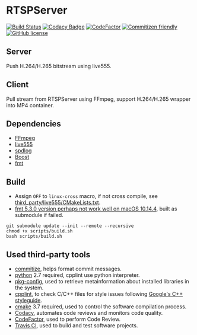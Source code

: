 # RTSPServer

[![Build Status](https://travis-ci.org/kgbook/RTSPServer.svg?branch=dev)](https://travis-ci.org/kgbook/RTSPServer)
[![Codacy Badge](https://api.codacy.com/project/badge/Grade/8fc58459dbaf486884713133d034b968)](https://www.codacy.com/app/kgbook/RTSPServer?utm_source=github.com&amp;utm_medium=referral&amp;utm_content=kgbook/RTSPServer&amp;utm_campaign=Badge_Grade)
[![CodeFactor](https://www.codefactor.io/repository/github/kgbook/rtspserver/badge)](https://www.codefactor.io/repository/github/kgbook/rtspserver)
[![Commitizen friendly](https://img.shields.io/badge/commitizen-friendly-brightgreen.svg)](https://github.com/kgbook/RTSPServer)
[![GitHub license](https://img.shields.io/badge/license-MIT-blue.svg)](https://raw.githubusercontent.com/kgbook/RTSPServer/master/LICENSE)

## Server

Push H.264/H.265 bitstream using live555.

## Client

Pull stream from RTSPServer using FFmpeg, support H.264/H.265 wrapper into MP4 container.

## Dependencies

- [FFmpeg](https://ffmpeg.org/)
- [live555](http://www.live555.com/)
- [spdlog](https://github.com/gabime/spdlog)
- [Boost](https://www.boost.org/)
- [fmt](https://github.com/fmtlib/fmt)

## Build

- Assign `OFF` to `linux-cross` macro, if not cross compile,
  see [third_party/live555/CMakeLists.txt](third_party/live555/CMakeLists.txt).
- [fmt 5.3.0 version perhaps not work well on macOS 10.14.4](https://github.com/fmtlib/fmt/issues/1115),
  built as submodule if failed.

```shell
git submodule update --init --remote --recursive
chmod +x scripts/build.sh
bash scripts/build.sh
```

## Used third-party tools

- [commitize](https://github.com/commitizen/cz-cli.git), helps format commit messages.
- [python](https://www.python.org/) 2.7 required, cpplint use python interpreter.
- [pkg-config](https://linux.die.net/man/1/pkg-config), used to retrieve metainformation about installed libraries in the system.
- [cpplint](https://github.com/cpplint/cpplint.git), to check C/C++ files for style issues 
following [Google's C++ styleguide](https://google.github.io/styleguide/cppguide.html).
- [cmake](https://cmake.org/) 3.7 required, used to control the software compilation process.
- [Codacy](https://www.codacy.com), automates code reviews and monitors code quality.
- [CodeFactor](https://www.codefactor.io/), used to perform Code Review.
- [Travis CI](https://travis-ci.org/), used to build and test software projects.